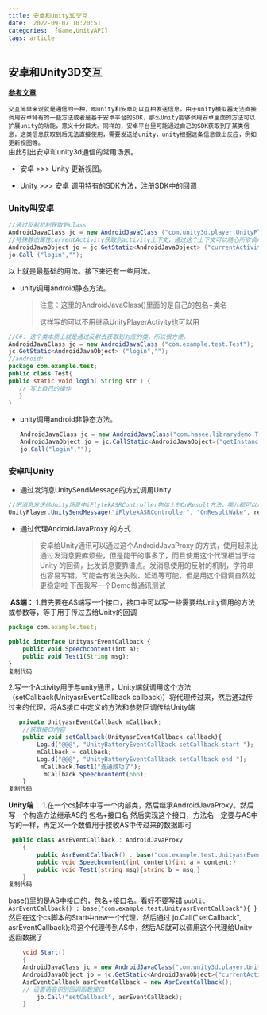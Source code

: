 ```yaml
---
title: 安卓和Unity3D交互
date:  2022-09-07 10:20:51
categories:  [Game,UnityAPI]
tags: article
---
```


## 安卓和Unity3D交互

**[参考文章](https://bbs.huaweicloud.com/blogs/detail/285723)**

`交互简单来说就是通信的一种，即unity和安卓可以互相发送信息。由于unity模拟器无法直接调用安卓特有的一些方法或者是基于安卓平台的SDK，那么Unity能够调用安卓里面的方法可以扩展unity的功能，意义十分巨大。同样的，安卓平台里可能通过自己的SDK获取到了某类信息，这类信息获取到后无法直接使用，需要发送给unity，unity根据这条信息做出反应，例如更新视图等。`  
 由此引出安卓和unity3d通信的常用场景。

* 安卓 >>> Unity 更新视图。

* Unity >>> 安卓 调用特有的SDK方法，注册SDK中的回调

### Unity叫安卓

```csharp
//通过反射机制获取到class
AndroidJavaClass jc = new AndroidJavaClass ("com.unity3d.player.UnityPlayer");
//特殊静态属性currentActivity获取到activity上下文，通过这个上下文可以随心所欲调用该activity下的方法
AndroidJavaObject jo = jc.GetStatic<AndroidJavaObject> ("currentActivity");
jo.Call ("login","");
```

以上就是最基础的用法。接下来还有一些用法。

* unity调用android静态方法。

  > 注意：这里的AndroidJavaClass()里面的是自己的包名+类名
  >
  > 这样写的可以不用继承UnityPlayerActivity也可以用
  >

```java
//C#: 这个类本质上就是通过反射去获取到对应的类，所以很方便。
AndroidJavaClass jc = new AndroidJavaClass ("com.example.test.Test");
jc.GetStatic<AndroidJavaObject> ("login","");
//android:
package com.example.test;
public class Test{
public static void login( String str ) {    
   // 写上自己的操作
   }
}
```

* unity调用android非静态方法。

  ```csharp
  AndroidJavaClass jc = new AndroidJavaClass("com.hasee.librarydemo.Test"); //包名加类名
  AndroidJavaObject jo = jc.CallStatic<AndroidJavaObject>("getInstance");
  jo.Call("login","");
  ```

### 安卓叫Unity

* 通过发消息UnitySendMessage的方式调用Unity

```javascript
//把消息发送给Unity场景中iFlytekASRController物体上的OnResult方法，哪儿都可以调用
UnityPlayer.UnitySendMessage("iFlytekASRController", "OnResultWake", resultString);
```

* 通过代理AndroidJavaProxy 的方式

  > 安卓给Unity通讯可以通过这个AndroidJavaProxy 的方式，使用起来比通过发消息要麻烦些，但是能干的事多了，而且使用这个代理相当于给Unity 的回调，比发消息要靠谱点。发消息使用的反射的机制，字符串也容易写错，可能会有发送失败、延迟等可能，但是用这个回调自然就更稳定啦 下面我写一个Demo做通讯测试
  >

​ **AS端：** 1.首先要在AS端写一个接口，接口中可以写一些需要给Unity调用的方法或参数等，等于用于传过去给Unity的回调

```javascript
package com.example.test;

public interface UnityasrEventCallback {
    public void Speechcontent(int a);
    public void Test1(String msg);
}
复制代码
```

2.写一个Activity用于与unity通讯，Unity端就调用这个方法（setCallback(UnityasrEventCallback callback)）将代理传过来，然后通过传过来的代理，将AS接口中定义的方法和参数回调传给Unity端

```javascript
   private UnityasrEventCallback mCallback;
    //获取接口内容
    public void setCallback(UnityasrEventCallback callback){
        Log.d("@@@", "UnityBatteryEventCallback setCallback start ");
        mCallback = callback;
        Log.d("@@@", "UnityBatteryEventCallback setCallback end ");
         mCallback.Test1("连通成功了");
          mCallback.Speechcontent(666);
    }
复制代码
```

**Unity端：** 1.在一个cs脚本中写一个内部类，然后继承AndroidJavaProxy。然后写一个构造方法继承AS的 包名+接口名 然后实现这个接口，方法名一定要与AS中写的一样，再定义一个数值用于接收AS中传过来的数据即可

```csharp
 public class AsrEventCallback : AndroidJavaProxy
    {
        public AsrEventCallback() : base("com.example.test.UnityasrEventCallback") {  }
        public void Speechcontent(int content){int a = content;}
        public void Test1(string msg){string b = msg;}
    }
复制代码
```

base()里的是AS中接口的，包名+接口名。看好不要写错
`public AsrEventCallback() : base("com.example.test.UnityasrEventCallback"){ }`
然后在这个cs脚本的Start中new一个代理，然后通过 jo.Call("setCallback", asrEventCallback);将这个代理传到AS中，然后AS就可以调用这个代理给Unity返回数据了

```csharp
    void Start()
    {
    AndroidJavaClass jc = new AndroidJavaClass("com.unity3d.player.UnityPlayer");
    AndroidJavaObject jo = jc.GetStatic<AndroidJavaObject>("currentActivity");
    AsrEventCallback asrEventCallback = new AsrEventCallback();
    // 设置语音识别回调函数接口
        jo.Call("setCallback", asrEventCallback);
    }
```
